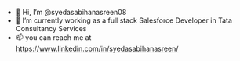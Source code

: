 - 👋 Hi, I’m @syedasabihanasreen08
- 👀 I’m currently working as a full stack Salesforce Developer in Tata Consultancy Services
- 📫 you can reach me at https://www.linkedin.com/in/syedasabihanasreen/

<!---
syedasabihanasreen08/syedasabihanasreen08 is a ✨ special ✨ repository because its `README.md` (this file) appears on your GitHub profile.
You can click the Preview link to take a look at your changes.
--->
